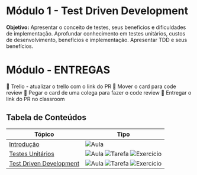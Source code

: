 # Módulo 1 - Test Driven Development

**Objetivo:** Apresentar o conceito de testes, seus benefícios e dificuldades de implementação. Aprofundar conhecimento em testes unitários, custos de desenvolvimento, benefícios e implementação. Apresentar TDD e seus benefícios.

# Módulo  - ENTREGAS

💜 Trello - atualizar o trello com o link do PR
💜 Mover o card para code review
💜 Pegar o card de uma colega para fazer o code review
💜 Entregar o link do PR no classroom



## Tabela de Conteúdos

| Tópico | Tipo |
| ------ | ---- |
| [Introdução](01.%20Introdução.md) | ![Aula](/99.%20Recursos/01.%20Imagens/tags/licao-aula.svg) |
| [Testes Unitários](02.%20Testes%20Unitários.md) | ![Aula](/99.%20Recursos/01.%20Imagens/tags/licao-aula.svg) ![Tarefa](/99.%20Recursos/01.%20Imagens/tags/atividade-tarefa.svg) ![Exercício](/99.%20Recursos/01.%20Imagens/tags/atividade-exercicio.svg) |
| [Test Driven Development](03.%20TDD.md) | ![Aula](/99.%20Recursos/01.%20Imagens/tags/licao-aula.svg) ![Tarefa](/99.%20Recursos/01.%20Imagens/tags/atividade-tarefa.svg) ![Exercício](/99.%20Recursos/01.%20Imagens/tags/atividade-exercicio.svg) |